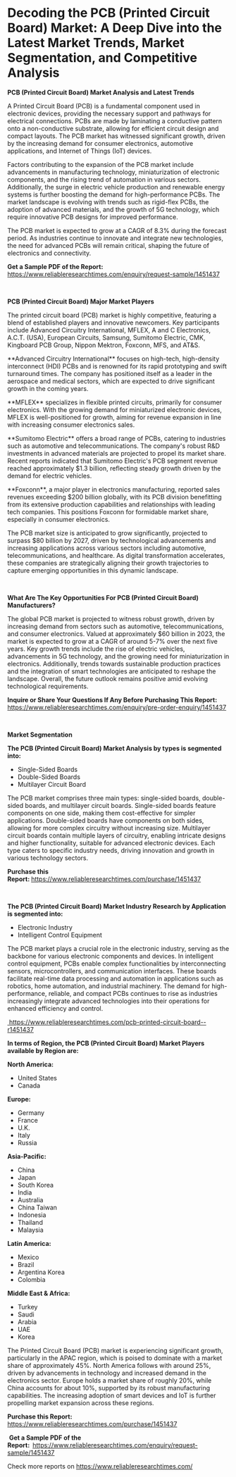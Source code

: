 <p><h1>Decoding the PCB (Printed Circuit Board) Market: A Deep Dive into the Latest Market Trends, Market Segmentation, and Competitive Analysis</h1></p><p><strong>PCB (Printed Circuit Board) Market Analysis and Latest Trends</strong></p>
<p><p>A Printed Circuit Board (PCB) is a fundamental component used in electronic devices, providing the necessary support and pathways for electrical connections. PCBs are made by laminating a conductive pattern onto a non-conductive substrate, allowing for efficient circuit design and compact layouts. The PCB market has witnessed significant growth, driven by the increasing demand for consumer electronics, automotive applications, and Internet of Things (IoT) devices.</p><p>Factors contributing to the expansion of the PCB market include advancements in manufacturing technology, miniaturization of electronic components, and the rising trend of automation in various sectors. Additionally, the surge in electric vehicle production and renewable energy systems is further boosting the demand for high-performance PCBs. The market landscape is evolving with trends such as rigid-flex PCBs, the adoption of advanced materials, and the growth of 5G technology, which require innovative PCB designs for improved performance.</p><p>The PCB market is expected to grow at a CAGR of 8.3% during the forecast period. As industries continue to innovate and integrate new technologies, the need for advanced PCBs will remain critical, shaping the future of electronics and connectivity.</p></p>
<p><strong>Get a Sample PDF of the Report:&nbsp;</strong> <a href="https://www.reliableresearchtimes.com/enquiry/request-sample/1451437?utm_campaign=2391&utm_medium=2&utm_source=Github&utm_content=ia&utm_term=13022025&utm_id=pcb-printed-circuit-board">https://www.reliableresearchtimes.com/enquiry/request-sample/1451437</a></p>
<p>&nbsp;</p>
<p><strong>PCB (Printed Circuit Board) Major Market Players</strong></p>
<p><p>The printed circuit board (PCB) market is highly competitive, featuring a blend of established players and innovative newcomers. Key participants include Advanced Circuitry International, MFLEX, A and C Electronics, A.C.T. (USA), European Circuits, Samsung, Sumitomo Electric, CMK, Kingboard PCB Group, Nippon Mektron, Foxconn, MFS, and AT&S.</p><p>**Advanced Circuitry International** focuses on high-tech, high-density interconnect (HDI) PCBs and is renowned for its rapid prototyping and swift turnaround times. The company has positioned itself as a leader in the aerospace and medical sectors, which are expected to drive significant growth in the coming years.</p><p>**MFLEX** specializes in flexible printed circuits, primarily for consumer electronics. With the growing demand for miniaturized electronic devices, MFLEX is well-positioned for growth, aiming for revenue expansion in line with increasing consumer electronics sales.</p><p>**Sumitomo Electric** offers a broad range of PCBs, catering to industries such as automotive and telecommunications. The company's robust R&D investments in advanced materials are projected to propel its market share. Recent reports indicated that Sumitomo Electric's PCB segment revenue reached approximately $1.3 billion, reflecting steady growth driven by the demand for electric vehicles.</p><p>**Foxconn**, a major player in electronics manufacturing, reported sales revenues exceeding $200 billion globally, with its PCB division benefitting from its extensive production capabilities and relationships with leading tech companies. This positions Foxconn for formidable market share, especially in consumer electronics.</p><p>The PCB market size is anticipated to grow significantly, projected to surpass $80 billion by 2027, driven by technological advancements and increasing applications across various sectors including automotive, telecommunications, and healthcare. As digital transformation accelerates, these companies are strategically aligning their growth trajectories to capture emerging opportunities in this dynamic landscape.</p></p>
<p>&nbsp;</p>
<p><strong>What Are The Key Opportunities For PCB (Printed Circuit Board) Manufacturers?</strong></p>
<p><p>The global PCB market is projected to witness robust growth, driven by increasing demand from sectors such as automotive, telecommunications, and consumer electronics. Valued at approximately $60 billion in 2023, the market is expected to grow at a CAGR of around 5-7% over the next five years. Key growth trends include the rise of electric vehicles, advancements in 5G technology, and the growing need for miniaturization in electronics. Additionally, trends towards sustainable production practices and the integration of smart technologies are anticipated to reshape the landscape. Overall, the future outlook remains positive amid evolving technological requirements.</p></p>
<p><strong>Inquire or Share Your Questions If Any Before Purchasing This Report:</strong> <a href="https://www.reliableresearchtimes.com/enquiry/pre-order-enquiry/1451437?utm_campaign=2391&utm_medium=2&utm_source=Github&utm_content=ia&utm_term=13022025&utm_id=pcb-printed-circuit-board">https://www.reliableresearchtimes.com/enquiry/pre-order-enquiry/1451437</a></p>
<p>&nbsp;</p>
<p><strong>Market Segmentation</strong></p>
<p><strong>The PCB (Printed Circuit Board) Market Analysis by types is segmented into:</strong></p>
<p><ul><li>Single-Sided Boards</li><li>Double-Sided Boards</li><li>Multilayer Circuit Board</li></ul></p>
<p><p>The PCB market comprises three main types: single-sided boards, double-sided boards, and multilayer circuit boards. Single-sided boards feature components on one side, making them cost-effective for simpler applications. Double-sided boards have components on both sides, allowing for more complex circuitry without increasing size. Multilayer circuit boards contain multiple layers of circuitry, enabling intricate designs and higher functionality, suitable for advanced electronic devices. Each type caters to specific industry needs, driving innovation and growth in various technology sectors.</p></p>
<p><strong>Purchase this Report:&nbsp;</strong><a href="https://www.reliableresearchtimes.com/purchase/1451437?utm_campaign=2391&utm_medium=2&utm_source=Github&utm_content=ia&utm_term=13022025&utm_id=pcb-printed-circuit-board">https://www.reliableresearchtimes.com/purchase/1451437</a></p>
<p>&nbsp;</p>
<p><strong>The PCB (Printed Circuit Board) Market Industry Research by Application is segmented into:</strong></p>
<p><ul><li>Electronic Industry</li><li>Intelligent Control Equipment</li></ul></p>
<p><p>The PCB market plays a crucial role in the electronic industry, serving as the backbone for various electronic components and devices. In intelligent control equipment, PCBs enable complex functionalities by interconnecting sensors, microcontrollers, and communication interfaces. These boards facilitate real-time data processing and automation in applications such as robotics, home automation, and industrial machinery. The demand for high-performance, reliable, and compact PCBs continues to rise as industries increasingly integrate advanced technologies into their operations for enhanced efficiency and control.</p></p>
<p><a href="https://www.reliableresearchtimes.com/pcb-printed-circuit-board--r1451437?utm_campaign=2391&utm_medium=2&utm_source=Github&utm_content=ia&utm_term=13022025&utm_id=pcb-printed-circuit-board">&nbsp;https://www.reliableresearchtimes.com/pcb-printed-circuit-board--r1451437</a></p>
<p><strong>In terms of Region, the PCB (Printed Circuit Board) Market Players available by Region are:</strong></p>
<p>
    <p> <strong> North America: </strong>
        <ul>
            <li>United States</li>
            <li>Canada</li>
        </ul>
        </p> 
    <p> <strong> Europe: </strong>
        <ul>
            <li>Germany</li>
            <li>France</li>
            <li>U.K.</li>
            <li>Italy</li>
            <li>Russia</li>
        </ul>
        </p> 
    <p> <strong> Asia-Pacific: </strong>
        <ul>
            <li>China</li>
            <li>Japan</li>
            <li>South Korea</li>
            <li>India</li>
            <li>Australia</li>
            <li>China Taiwan</li>
            <li>Indonesia</li>
            <li>Thailand</li>
            <li>Malaysia</li>
        </ul>
        </p> 
    <p> <strong> Latin America: </strong>
        <ul>
            <li>Mexico</li>
            <li>Brazil</li>
            <li>Argentina Korea</li>
            <li>Colombia</li>
        </ul>
        </p> 
    <p> <strong> Middle East & Africa: </strong>
        <ul>
            <li>Turkey</li>
            <li>Saudi</li>
            <li>Arabia</li>
            <li>UAE</li>
            <li>Korea</li>
        </ul>
    </p>
    </p>
<p><p>The Printed Circuit Board (PCB) market is experiencing significant growth, particularly in the APAC region, which is poised to dominate with a market share of approximately 45%. North America follows with around 25%, driven by advancements in technology and increased demand in the electronics sector. Europe holds a market share of roughly 20%, while China accounts for about 10%, supported by its robust manufacturing capabilities. The increasing adoption of smart devices and IoT is further propelling market expansion across these regions.</p></p>
<p><strong>Purchase this Report: </strong><a href="https://www.reliableresearchtimes.com/purchase/1451437?utm_campaign=2391&utm_medium=2&utm_source=Github&utm_content=ia&utm_term=13022025&utm_id=pcb-printed-circuit-board">https://www.reliableresearchtimes.com/purchase/1451437</a></p>
<p>&nbsp;<strong>Get a Sample PDF of the Report:&nbsp;&nbsp;</strong><a href="https://www.reliableresearchtimes.com/enquiry/request-sample/1451437?utm_campaign=2391&utm_medium=2&utm_source=Github&utm_content=ia&utm_term=13022025&utm_id=pcb-printed-circuit-board">https://www.reliableresearchtimes.com/enquiry/request-sample/1451437</a></p>
<p><strong></strong></p>
<p>Check more reports on <a href="https://www.reliableresearchtimes.com/?utm_campaign=2391&utm_medium=2&utm_source=Github&utm_content=ia&utm_term=13022025&utm_id=pcb-printed-circuit-board">https://www.reliableresearchtimes.com/</a></p>